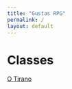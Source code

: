 ```yaml
---
title: "Gustas RPG"
permalink: /
layout: default
---
```

# Classes
[O Tirano](https://github.com/gevuz/Gustas-RPG/blob/main/Tirano.md)
